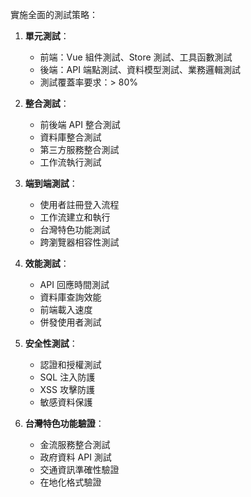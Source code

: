 實施全面的測試策略：

1. **單元測試**：
   - 前端：Vue 組件測試、Store 測試、工具函數測試
   - 後端：API 端點測試、資料模型測試、業務邏輯測試
   - 測試覆蓋率要求：> 80%

2. **整合測試**：
   - 前後端 API 整合測試
   - 資料庫整合測試
   - 第三方服務整合測試
   - 工作流執行測試

3. **端到端測試**：
   - 使用者註冊登入流程
   - 工作流建立和執行
   - 台灣特色功能測試
   - 跨瀏覽器相容性測試

4. **效能測試**：
   - API 回應時間測試
   - 資料庫查詢效能
   - 前端載入速度
   - 併發使用者測試

5. **安全性測試**：
   - 認證和授權測試
   - SQL 注入防護
   - XSS 攻擊防護
   - 敏感資料保護

6. **台灣特色功能驗證**：
   - 金流服務整合測試
   - 政府資料 API 測試
   - 交通資訊準確性驗證
   - 在地化格式驗證
